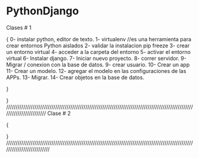 # PythonDjango
Clases # 1

{
0- instalar python, editor de texto. 
1- virtualenv //es una herramienta para crear entornos Python aislados
2- validar la instalacion pip freeze
3- crear un entorno virtual 
4- acceder a la carpeta del entorno
5- activar el entorno virtual
6- Instalar django.
7- Iniciar nuevo proyecto.
8- correr servidor.
9- Migrar / conexion con la base de datos. 
9- crear usuario.
10- Crear un app 
11- Crear un modelo. 
12- agregar el modelo en las configuraciones de las APPs.
13- Migrar.
14- Crear objetos en la base de datos. 

}


}
////////////////////////////////////////////////////////////////////////////////////////////////////////////////////////
Clase # 2

{


}
//////////////////////////////////////////////////////////////////////////////////////////////////////////////////////////


















